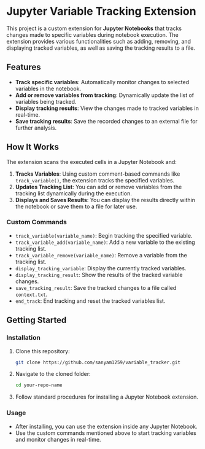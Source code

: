 
# Jupyter Variable Tracking Extension

This project is a custom extension for **Jupyter Notebooks** that tracks changes made to specific variables during notebook execution. The extension provides various functionalities such as adding, removing, and displaying tracked variables, as well as saving the tracking results to a file.

## Features

- **Track specific variables**: Automatically monitor changes to selected variables in the notebook.
- **Add or remove variables from tracking**: Dynamically update the list of variables being tracked.
- **Display tracking results**: View the changes made to tracked variables in real-time.
- **Save tracking results**: Save the recorded changes to an external file for further analysis.

## How It Works

The extension scans the executed cells in a Jupyter Notebook and:
1. **Tracks Variables**: Using custom comment-based commands like `track_variable()`, the extension tracks the specified variables.
2. **Updates Tracking List**: You can add or remove variables from the tracking list dynamically during the execution.
3. **Displays and Saves Results**: You can display the results directly within the notebook or save them to a file for later use.

### Custom Commands

- `track_variable(variable_name)`: Begin tracking the specified variable.
- `track_variable_add(variable_name)`: Add a new variable to the existing tracking list.
- `track_variable_remove(variable_name)`: Remove a variable from the tracking list.
- `display_tracking_variable`: Display the currently tracked variables.
- `display_tracking_result`: Show the results of the tracked variable changes.
- `save_tracking_result`: Save the tracked changes to a file called `context.txt`.
- `end_track`: End tracking and reset the tracked variables list.

## Getting Started

### Installation

1. Clone this repository:
   ```bash
   git clone https://github.com/sanyam1259/variable_tracker.git
   ```

2. Navigate to the cloned folder:
   ```bash
   cd your-repo-name
   ```

3. Follow standard procedures for installing a Jupyter Notebook extension.

### Usage

- After installing, you can use the extension inside any Jupyter Notebook. 
- Use the custom commands mentioned above to start tracking variables and monitor changes in real-time.
